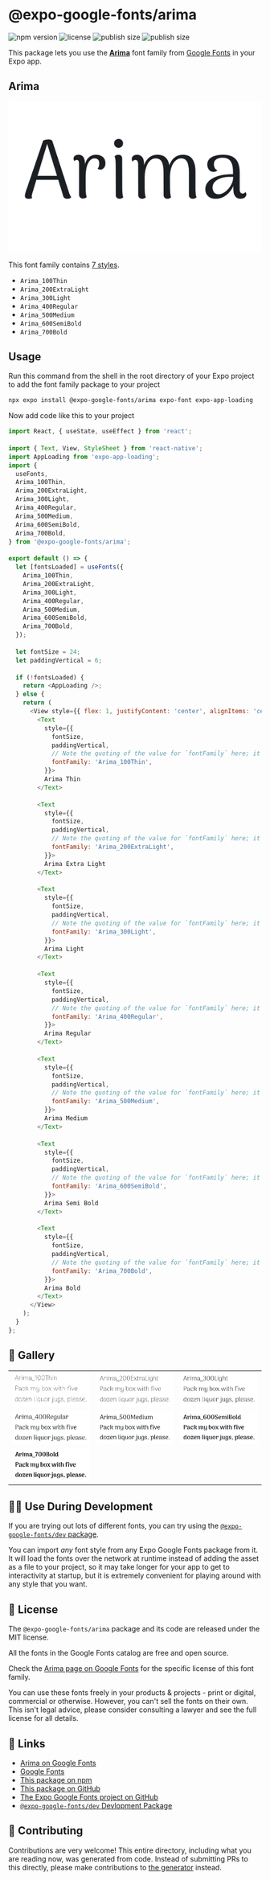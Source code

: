 # @expo-google-fonts/arima

![npm version](https://flat.badgen.net/npm/v/@expo-google-fonts/arima)
![license](https://flat.badgen.net/github/license/expo/google-fonts)
![publish size](https://flat.badgen.net/packagephobia/install/@expo-google-fonts/arima)
![publish size](https://flat.badgen.net/packagephobia/publish/@expo-google-fonts/arima)

This package lets you use the [**Arima**](https://fonts.google.com/specimen/Arima) font family from [Google Fonts](https://fonts.google.com/) in your Expo app.

## Arima

![Arima](./font-family.png)

This font family contains [7 styles](#-gallery).

- `Arima_100Thin`
- `Arima_200ExtraLight`
- `Arima_300Light`
- `Arima_400Regular`
- `Arima_500Medium`
- `Arima_600SemiBold`
- `Arima_700Bold`

## Usage

Run this command from the shell in the root directory of your Expo project to add the font family package to your project
```sh
npx expo install @expo-google-fonts/arima expo-font expo-app-loading
```

Now add code like this to your project
```js
import React, { useState, useEffect } from 'react';

import { Text, View, StyleSheet } from 'react-native';
import AppLoading from 'expo-app-loading';
import {
  useFonts,
  Arima_100Thin,
  Arima_200ExtraLight,
  Arima_300Light,
  Arima_400Regular,
  Arima_500Medium,
  Arima_600SemiBold,
  Arima_700Bold,
} from '@expo-google-fonts/arima';

export default () => {
  let [fontsLoaded] = useFonts({
    Arima_100Thin,
    Arima_200ExtraLight,
    Arima_300Light,
    Arima_400Regular,
    Arima_500Medium,
    Arima_600SemiBold,
    Arima_700Bold,
  });

  let fontSize = 24;
  let paddingVertical = 6;

  if (!fontsLoaded) {
    return <AppLoading />;
  } else {
    return (
      <View style={{ flex: 1, justifyContent: 'center', alignItems: 'center' }}>
        <Text
          style={{
            fontSize,
            paddingVertical,
            // Note the quoting of the value for `fontFamily` here; it expects a string!
            fontFamily: 'Arima_100Thin',
          }}>
          Arima Thin
        </Text>

        <Text
          style={{
            fontSize,
            paddingVertical,
            // Note the quoting of the value for `fontFamily` here; it expects a string!
            fontFamily: 'Arima_200ExtraLight',
          }}>
          Arima Extra Light
        </Text>

        <Text
          style={{
            fontSize,
            paddingVertical,
            // Note the quoting of the value for `fontFamily` here; it expects a string!
            fontFamily: 'Arima_300Light',
          }}>
          Arima Light
        </Text>

        <Text
          style={{
            fontSize,
            paddingVertical,
            // Note the quoting of the value for `fontFamily` here; it expects a string!
            fontFamily: 'Arima_400Regular',
          }}>
          Arima Regular
        </Text>

        <Text
          style={{
            fontSize,
            paddingVertical,
            // Note the quoting of the value for `fontFamily` here; it expects a string!
            fontFamily: 'Arima_500Medium',
          }}>
          Arima Medium
        </Text>

        <Text
          style={{
            fontSize,
            paddingVertical,
            // Note the quoting of the value for `fontFamily` here; it expects a string!
            fontFamily: 'Arima_600SemiBold',
          }}>
          Arima Semi Bold
        </Text>

        <Text
          style={{
            fontSize,
            paddingVertical,
            // Note the quoting of the value for `fontFamily` here; it expects a string!
            fontFamily: 'Arima_700Bold',
          }}>
          Arima Bold
        </Text>
      </View>
    );
  }
};

```

## 🔡 Gallery


||||
|-|-|-|
|![Arima_100Thin](./Arima_100Thin.ttf.png)|![Arima_200ExtraLight](./Arima_200ExtraLight.ttf.png)|![Arima_300Light](./Arima_300Light.ttf.png)||
|![Arima_400Regular](./Arima_400Regular.ttf.png)|![Arima_500Medium](./Arima_500Medium.ttf.png)|![Arima_600SemiBold](./Arima_600SemiBold.ttf.png)||
|![Arima_700Bold](./Arima_700Bold.ttf.png)||||


## 👩‍💻 Use During Development

If you are trying out lots of different fonts, you can try using the [`@expo-google-fonts/dev` package](https://github.com/expo/google-fonts/tree/master/font-packages/dev#readme).

You can import *any* font style from any Expo Google Fonts package from it. It will load the fonts
over the network at runtime instead of adding the asset as a file to your project, so it may take longer
for your app to get to interactivity at startup, but it is extremely convenient
for playing around with any style that you want.

## 📖 License

The `@expo-google-fonts/arima` package and its code are released under the MIT license.

All the fonts in the Google Fonts catalog are free and open source.

Check the [Arima page on Google Fonts](https://fonts.google.com/specimen/Arima) for the specific license of this font family.

You can use these fonts freely in your products & projects - print or digital, commercial or otherwise. However, you can't sell the fonts on their own. This isn't legal advice, please consider consulting a lawyer and see the full license for all details.

## 🔗 Links

- [Arima on Google Fonts](https://fonts.google.com/specimen/Arima)
- [Google Fonts](https://fonts.google.com/)
- [This package on npm](https://www.npmjs.com/package/@expo-google-fonts/arima)
- [This package on GitHub](https://github.com/expo/google-fonts/tree/master/font-packages/arima)
- [The Expo Google Fonts project on GitHub](https://github.com/expo/google-fonts)
- [`@expo-google-fonts/dev` Devlopment Package](https://github.com/expo/google-fonts/tree/master/font-packages/dev)

## 🤝 Contributing

Contributions are very welcome! This entire directory, including what you are reading now, was generated from code. Instead of submitting PRs to this directly, please make contributions to [the generator](https://github.com/expo/google-fonts/tree/master/packages/generator) instead.

